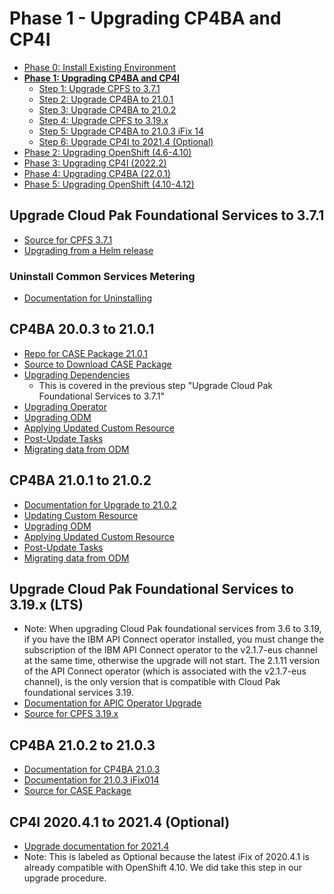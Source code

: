 # Phase 1 - Upgrading CP4BA and CP4I

- [Phase 0: Install Existing Environment](https://github.ibm.com/Gabriel-Hicks/upgradeDocs/blob/main/phases/phase-0.md)
- [**Phase 1: Upgrading CP4BA and CP4I**](https://github.ibm.com/Gabriel-Hicks/upgradeDocs/blob/main/phases/phase-1.md)
  - [Step 1: Upgrade CPFS to 3.7.1](#upgrade-cloud-pak-foundational-services-to-371)
  - [Step 2: Upgrade CP4BA to 21.0.1](#cp4ba-2003-to-2101)
  - [Step 3: Upgrade CP4BA to 21.0.2](#cp4ba-2101-to-2102)
  - [Step 4: Upgrade CPFS to 3.19.x](#upgrade-cloud-pak-foundational-services-to-319x-lts)
  - [Step 5: Upgrade CP4BA to 21.0.3 iFix 14](#cp4ba-2102-to-2103)
  - [Step 6: Upgrade CP4I to 2021.4 (Optional)](#cp4i-202041-to-20214-optional)
- [Phase 2: Upgrading OpenShift (4.6-4.10)](https://github.ibm.com/Gabriel-Hicks/upgradeDocs/blob/main/phases/phase-2.md)
- [Phase 3: Upgrading CP4I (2022.2)](https://github.ibm.com/Gabriel-Hicks/upgradeDocs/blob/main/phases/phase-3.md)
- [Phase 4: Upgrading CP4BA (22.0.1)](https://github.ibm.com/Gabriel-Hicks/upgradeDocs/blob/main/phases/phase-4.md)
- [Phase 5: Upgrading OpenShift (4.10-4.12)](https://github.ibm.com/Gabriel-Hicks/upgradeDocs/blob/main/phases/phase-5.md)

## Upgrade Cloud Pak Foundational Services to 3.7.1

- [Source for CPFS 3.7.1](https://www.ibm.com/docs/en/cloud-paks/1.0?topic=online-upgrading-foundational-services-from-operator-release#upgrade-36x-37)
- [Upgrading from a Helm release](https://www.ibm.com/docs/en/cloud-paks/1.0?topic=online-upgrading-foundational-services-from-helm-release)

### Uninstall Common Services Metering

- [Documentation for Uninstalling](https://www.ibm.com/docs/en/cloud-paks/1.0?topic=online-uninstalling-metering-service)

## CP4BA 20.0.3 to 21.0.1

- [Repo for CASE Package 21.0.1](https://github.com/icp4a/cert-kubernetes/tree/21.0.1)
- [Source to Download CASE Package](https://github.com/IBM/cloud-pak/raw/master/repo/case/ibm-cp-automation-3.0.1.tgz)
- [Upgrading Dependencies](https://www.ibm.com/docs/en/cloud-paks/cp-biz-automation/21.0.x?topic=containers-upgrading-dependencies)
  - This is covered in the previous step "Upgrade Cloud Pak Foundational Services to 3.7.1"
- [Upgrading Operator](https://www.ibm.com/docs/en/cloud-paks/cp-biz-automation/21.0.x?topic=containers-upgrading-operator)
- [Upgrading ODM](https://www.ibm.com/docs/en/cloud-paks/cp-biz-automation/21.0.x?topic=upgrade-upgrading-operational-decision-manager)
- [Applying Updated Custom Resource](https://www.ibm.com/docs/en/cloud-paks/cp-biz-automation/21.0.x?topic=containers-applying-upgraded-custom-resource)
- [Post-Update Tasks](https://www.ibm.com/docs/en/cloud-paks/cp-biz-automation/21.0.x?topic=containers-completing-post-upgrade-tasks)
- [Migrating data from ODM](https://www.ibm.com/docs/en/cloud-paks/cp-biz-automation/21.0.x?topic=data-migrating-from-operational-decision-manager)

<!-- ### TODO -->

## CP4BA 21.0.1 to 21.0.2

- [Documentation for Upgrade to 21.0.2](https://www.ibm.com/docs/en/cloud-paks/cp-biz-automation/21.0.x?topic=operator-upgrading-in-hub)
- [Updating Custom Resource](https://www.ibm.com/docs/en/cloud-paks/cp-biz-automation/21.0.x?topic=upgrade-checking-version-deployment-type-license)
- [Upgrading ODM](https://www.ibm.com/docs/en/cloud-paks/cp-biz-automation/21.0.x?topic=upgrade-upgrading-operational-decision-manager)
- [Applying Updated Custom Resource](https://www.ibm.com/docs/en/cloud-paks/cp-biz-automation/21.0.x?topic=containers-applying-upgraded-custom-resource)
- [Post-Update Tasks](https://www.ibm.com/docs/en/cloud-paks/cp-biz-automation/21.0.x?topic=containers-completing-post-upgrade-tasks)
- [Migrating data from ODM](https://www.ibm.com/docs/en/cloud-paks/cp-biz-automation/21.0.x?topic=data-migrating-from-operational-decision-manager)

<!-- ### TODO -->

## Upgrade Cloud Pak Foundational Services to 3.19.x (LTS)

- Note: When upgrading Cloud Pak foundational services from 3.6 to 3.19, if you have the IBM API Connect operator installed, you must change the subscription of the IBM API Connect operator to the v2.1.7-eus channel at the same time, otherwise the upgrade will not start. The 2.1.11 version of the API Connect operator (which is associated with the v2.1.7-eus channel), is the only version that is compatible with Cloud Pak foundational services 3.19.
- [Documentation for APIC Operator Upgrade](https://www.ibm.com/docs/en/cloud-paks/cp-integration/2022.2?topic=upgrading-from-20204)
- [Source for CPFS 3.19.x](https://www.ibm.com/docs/en/cloud-paks/1.0?topic=online-upgrading-foundational-services-from-operator-release#upgrade-38x)

<!-- ### TODO -->

## CP4BA 21.0.2 to 21.0.3

- [Documentation for CP4BA 21.0.3](https://www.ibm.com/docs/en/cloud-paks/cp-biz-automation/21.0.3?topic=containers-upgrading-non-air-gapped-environment-from-2102)
- [Documentation for 21.0.3 iFix014](https://www.ibm.com/support/pages/node/6827587)
- [Source for CASE Package](https://github.com/IBM/cloud-pak/raw/master/repo/case/ibm-cp-automation/3.2.14/ibm-cp-automation-3.2.14.tgz)

<!-- ### TODO -->

## CP4I 2020.4.1 to 2021.4 (Optional)

- [Upgrade documentation for 2021.4](https://www.ibm.com/docs/en/cloud-paks/cp-integration/2021.4?topic=upgrading)
- Note: This is labeled as Optional because the latest iFix of 2020.4.1 is already compatible with OpenShift 4.10. We did take this step in our upgrade procedure.

<!-- ### TODO -->
